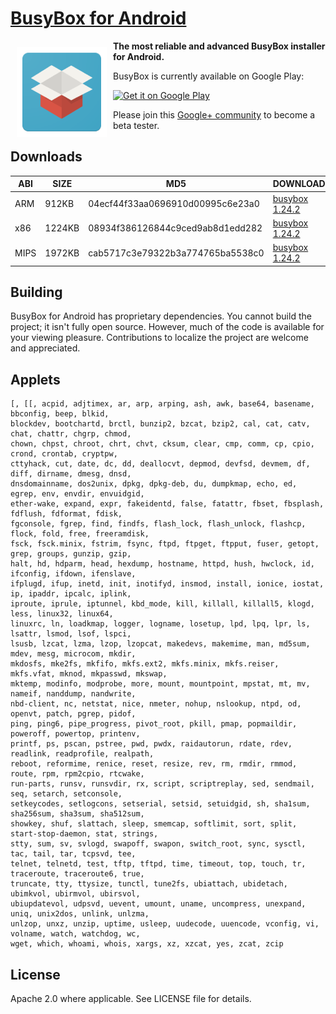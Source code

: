 # <a href="http://busybox.jrummyapps.com" target="_blank">BusyBox for Android</a>

<img src="busybox-installer/src/main/res/mipmap-xxhdpi/ic_launcher.png" align="left" hspace="10" vspace="10">

**The most reliable and advanced BusyBox installer for Android.**

BusyBox is currently available on Google Play:

[![Get it on Google Play](
    http://steverichey.github.io/google-play-badge-svg/img/en_get.svg)](
    https://play.google.com/store/apps/details?id=com.jrummy.busybox.installer)

Please join this [Google+ community](https://plus.google.com/communities/113855814423561594889) to become a beta tester.

Downloads
---------

| ABI  | SIZE   | MD5                              | DOWNLOAD                                                                                                                                |
|------|--------|----------------------------------|-----------------------------------------------------------------------------------------------------------------------------------------|
| ARM  | 912KB  | 04ecf44f33aa0696910d00995c6e23a0 | [busybox 1.24.2](https://github.com/jaredrummler/BusyBox/blob/master/busybox-compiler/compiled-1.24.2/arm/static/bin/busybox?raw=true)  |
| x86  | 1224KB | 08934f386126844c9ced9ab8d1edd282 | [busybox 1.24.2](https://github.com/jaredrummler/BusyBox/blob/master/busybox-compiler/compiled-1.24.2/x86/static/bin/busybox?raw=true)  |
| MIPS | 1972KB | cab5717c3e79322b3a774765ba5538c0 | [busybox 1.24.2](https://github.com/jaredrummler/BusyBox/blob/master/busybox-compiler/compiled-1.24.2/mips/static/bin/busybox?raw=true) |

Building
--------

BusyBox for Android has proprietary dependencies. You cannot build the project; it isn't fully open source. However, much of the code is available for your viewing pleasure. Contributions to localize the project are welcome and appreciated.

Applets
-------

```
[, [[, acpid, adjtimex, ar, arp, arping, ash, awk, base64, basename, bbconfig, beep, blkid,
blockdev, bootchartd, brctl, bunzip2, bzcat, bzip2, cal, cat, catv, chat, chattr, chgrp, chmod,
chown, chpst, chroot, chrt, chvt, cksum, clear, cmp, comm, cp, cpio, crond, crontab, cryptpw,
cttyhack, cut, date, dc, dd, deallocvt, depmod, devfsd, devmem, df, diff, dirname, dmesg, dnsd,
dnsdomainname, dos2unix, dpkg, dpkg-deb, du, dumpkmap, echo, ed, egrep, env, envdir, envuidgid,
ether-wake, expand, expr, fakeidentd, false, fatattr, fbset, fbsplash, fdflush, fdformat, fdisk,
fgconsole, fgrep, find, findfs, flash_lock, flash_unlock, flashcp, flock, fold, free, freeramdisk,
fsck, fsck.minix, fstrim, fsync, ftpd, ftpget, ftpput, fuser, getopt, grep, groups, gunzip, gzip,
halt, hd, hdparm, head, hexdump, hostname, httpd, hush, hwclock, id, ifconfig, ifdown, ifenslave,
ifplugd, ifup, inetd, init, inotifyd, insmod, install, ionice, iostat, ip, ipaddr, ipcalc, iplink,
iproute, iprule, iptunnel, kbd_mode, kill, killall, killall5, klogd, less, linux32, linux64,
linuxrc, ln, loadkmap, logger, logname, losetup, lpd, lpq, lpr, ls, lsattr, lsmod, lsof, lspci,
lsusb, lzcat, lzma, lzop, lzopcat, makedevs, makemime, man, md5sum, mdev, mesg, microcom, mkdir,
mkdosfs, mke2fs, mkfifo, mkfs.ext2, mkfs.minix, mkfs.reiser, mkfs.vfat, mknod, mkpasswd, mkswap,
mktemp, modinfo, modprobe, more, mount, mountpoint, mpstat, mt, mv, nameif, nanddump, nandwrite,
nbd-client, nc, netstat, nice, nmeter, nohup, nslookup, ntpd, od, openvt, patch, pgrep, pidof,
ping, ping6, pipe_progress, pivot_root, pkill, pmap, popmaildir, poweroff, powertop, printenv,
printf, ps, pscan, pstree, pwd, pwdx, raidautorun, rdate, rdev, readlink, readprofile, realpath,
reboot, reformime, renice, reset, resize, rev, rm, rmdir, rmmod, route, rpm, rpm2cpio, rtcwake,
run-parts, runsv, runsvdir, rx, script, scriptreplay, sed, sendmail, seq, setarch, setconsole,
setkeycodes, setlogcons, setserial, setsid, setuidgid, sh, sha1sum, sha256sum, sha3sum, sha512sum,
showkey, shuf, slattach, sleep, smemcap, softlimit, sort, split, start-stop-daemon, stat, strings,
stty, sum, sv, svlogd, swapoff, swapon, switch_root, sync, sysctl, tac, tail, tar, tcpsvd, tee,
telnet, telnetd, test, tftp, tftpd, time, timeout, top, touch, tr, traceroute, traceroute6, true,
truncate, tty, ttysize, tunctl, tune2fs, ubiattach, ubidetach, ubimkvol, ubirmvol, ubirsvol,
ubiupdatevol, udpsvd, uevent, umount, uname, uncompress, unexpand, uniq, unix2dos, unlink, unlzma,
unlzop, unxz, unzip, uptime, usleep, uudecode, uuencode, vconfig, vi, volname, watch, watchdog, wc,
wget, which, whoami, whois, xargs, xz, xzcat, yes, zcat, zcip
```

License
-------

Apache 2.0 where applicable. See LICENSE file for details.
